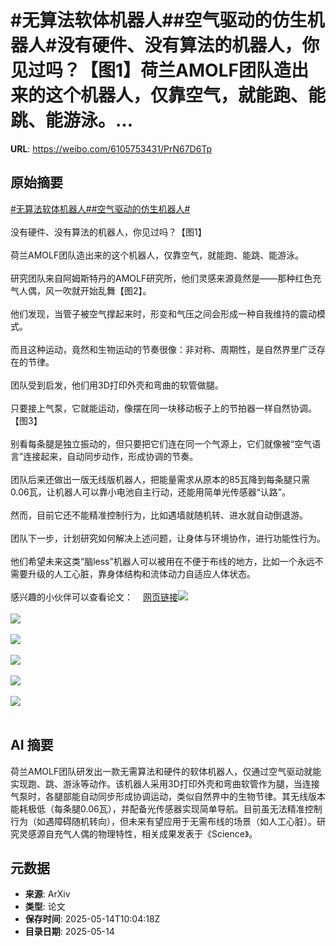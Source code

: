 # #无算法软体机器人##空气驱动的仿生机器人#没有硬件、没有算法的机器人，你见过吗？【图1】荷兰AMOLF团队造出来的这个机器人，仅靠空气，就能跑、能跳、能游泳。...

**URL**: https://weibo.com/6105753431/PrN67D6Tp

## 原始摘要

<a href="https://m.weibo.cn/search?containerid=231522type%3D1%26t%3D10%26q%3D%23%E6%97%A0%E7%AE%97%E6%B3%95%E8%BD%AF%E4%BD%93%E6%9C%BA%E5%99%A8%E4%BA%BA%23&amp;extparam=%23%E6%97%A0%E7%AE%97%E6%B3%95%E8%BD%AF%E4%BD%93%E6%9C%BA%E5%99%A8%E4%BA%BA%23" data-hide=""><span class="surl-text">#无算法软体机器人#</span></a><a href="https://m.weibo.cn/search?containerid=231522type%3D1%26t%3D10%26q%3D%23%E7%A9%BA%E6%B0%94%E9%A9%B1%E5%8A%A8%E7%9A%84%E4%BB%BF%E7%94%9F%E6%9C%BA%E5%99%A8%E4%BA%BA%23&amp;extparam=%23%E7%A9%BA%E6%B0%94%E9%A9%B1%E5%8A%A8%E7%9A%84%E4%BB%BF%E7%94%9F%E6%9C%BA%E5%99%A8%E4%BA%BA%23" data-hide=""><span class="surl-text">#空气驱动的仿生机器人#</span></a><br><br>没有硬件、没有算法的机器人，你见过吗？【图1】<br><br>荷兰AMOLF团队造出来的这个机器人，仅靠空气，就能跑、能跳、能游泳。<br><br>研究团队来自阿姆斯特丹的AMOLF研究所，他们灵感来源竟然是——那种红色充气人偶，风一吹就开始乱舞【图2】。<br><br>他们发现，当管子被空气撑起来时，形变和气压之间会形成一种自我维持的震动模式。<br><br>而且这种运动，竟然和生物运动的节奏很像：非对称、周期性，是自然界里广泛存在的节律。<br><br>团队受到启发，他们用3D打印外壳和弯曲的软管做腿。<br><br>只要接上气泵，它就能运动，像摆在同一块移动板子上的节拍器一样自然协调。【图3】<br><br>别看每条腿是独立振动的，但只要把它们连在同一个气源上，它们就像被“空气语言”连接起来，自动同步动作，形成协调的节奏。<br><br>团队后来还做出一版无线版机器人，把能量需求从原本的85瓦降到每条腿只需0.06瓦，让机器人可以靠小电池自主行动，还能用简单光传感器“认路”。<br><br>然而，目前它还不能精准控制行为，比如遇墙就随机转、进水就自动倒退游。<br><br>团队下一步，计划研究如何解决上述问题，让身体与环境协作，进行功能性行为。<br><br>他们希望未来这类“脑less”机器人可以被用在不便于布线的地方，比如一个永远不需要升级的人工心脏，靠身体结构和流体动力自适应人体状态。<br><br>感兴趣的小伙伴可以查看论文：<a href="https://weibo.cn/sinaurl?u=https%3A%2F%2Fwww.science.org%2Fdoi%2F10.1126%2Fscience.adr3661" data-hide=""><span class="url-icon"><img style="width: 1rem;height: 1rem" src="https://h5.sinaimg.cn/upload/2015/09/25/3/timeline_card_small_web_default.png" referrerpolicy="no-referrer"></span><span class="surl-text">网页链接</span></a><img style="" src="https://tvax2.sinaimg.cn/large/006Fd7o3gy1i1f33jsmsgg30bu06ohdv.gif" referrerpolicy="no-referrer"><br><br><img style="" src="https://tvax4.sinaimg.cn/large/006Fd7o3gy1i1f33kc74pg30bu06oqv5.gif" referrerpolicy="no-referrer"><br><br><img style="" src="https://tvax1.sinaimg.cn/large/006Fd7o3gy1i1f33lfdpzg30bu06ob29.gif" referrerpolicy="no-referrer"><br><br><img style="" src="https://tvax2.sinaimg.cn/large/006Fd7o3gy1i1f33s5jh8g30bu06ob2a.gif" referrerpolicy="no-referrer"><br><br><img style="" src="https://tvax3.sinaimg.cn/large/006Fd7o3gy1i1f33ps3yug30bu06ob29.gif" referrerpolicy="no-referrer"><br><br><img style="" src="https://tvax4.sinaimg.cn/large/006Fd7o3gy1i1f33prwoqg30bu06ox6t.gif" referrerpolicy="no-referrer"><br><br>

## AI 摘要

荷兰AMOLF团队研发出一款无需算法和硬件的软体机器人，仅通过空气驱动就能实现跑、跳、游泳等动作。该机器人采用3D打印外壳和弯曲软管作为腿，当连接气泵时，各腿部能自动同步形成协调运动，类似自然界中的生物节律。其无线版本能耗极低（每条腿0.06瓦），并配备光传感器实现简单导航。目前虽无法精准控制行为（如遇障碍随机转向），但未来有望应用于无需布线的场景（如人工心脏）。研究灵感源自充气人偶的物理特性，相关成果发表于《Science》。

## 元数据

- **来源**: ArXiv
- **类型**: 论文
- **保存时间**: 2025-05-14T10:04:18Z
- **目录日期**: 2025-05-14
